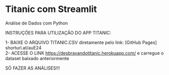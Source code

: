# Titanic com Streamlit
Análise de Dados com Python

INSTRUÇÕES PARA UTILIZAÇÃO DO APP TITANIC:

1- BAIXE O ARQUIVO TITANIC.CSV diretamente pelo link: [GitHub Pages] shorturl.at/auE24 <br>
2- ACESSE O LINK https://desbravandotitanic.herokuapp.com/ e carregue o dataset baixado anteriormente

SÓ FAZER AS ANÁLISES!!!
